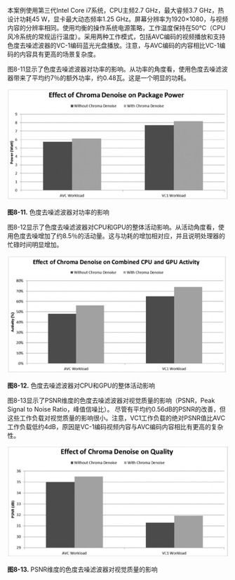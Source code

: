 本案例使用第三代Intel Core i7系统，CPU主频2.7 GHz，最大睿频3.7 GHz，热设计功耗45 W，显卡最大动态频率1.25 GHz。屏幕分辨率为1920×1080，与视频内容的分辨率相同。使用均衡的操作系统电源策略，工作温度保持在50°C（CPU风冷系统的常规运行温度）。采用两种工作模式，包括AVC编码的视频播放和支持色度去噪滤波器的VC-1编码蓝光光盘播放。注意，与AVC编码的内容相比VC-1编码的内容具有更高的场景复杂度。

图8-11显示了色度去噪滤波器对功率的影响。从功率的角度看，使用色度去噪滤波器带来了平均约7％的额外功率，约0.48瓦。这是一个明显的功耗。

![](../images/8_11.png)

**图8-11.** 色度去噪滤波器对功率的影响

图8-12显示了色度去噪滤波器对CPU和GPU的整体活动影响。从活动角度看，使用色度去噪增加了约8.5％的活动量。这与功耗的增加相对应，并且说明处理器的忙碌时间明显增加。

![](../images/8_12.png)

**图8-12.** 色度去噪滤波器对CPU和GPU的整体活动影响

图8-13显示了PSNR维度的色度去噪滤波器对视觉质量的影响（PSNR，Peak Signal to Noise Ratio，峰值信噪比）。 尽管有平均约0.56dB的PSNR的改善，但这些工作负载对视觉质量的影响很小。注意，VC1工作负载的绝对PSNR值比AVC工作负载低约4dB，原因是VC-1编码视频内容与AVC编码内容相比有更高的复杂性。

![](../images/8_13.png)

**图8-13.** PSNR维度的色度去噪滤波器对视觉质量的影响
